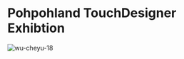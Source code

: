 # Pohpohland TouchDesigner Exhibtion

![wu-cheyu-18](https://user-images.githubusercontent.com/67770858/168533235-863fb537-fc63-4a02-9f78-c14479d13468.gif)

